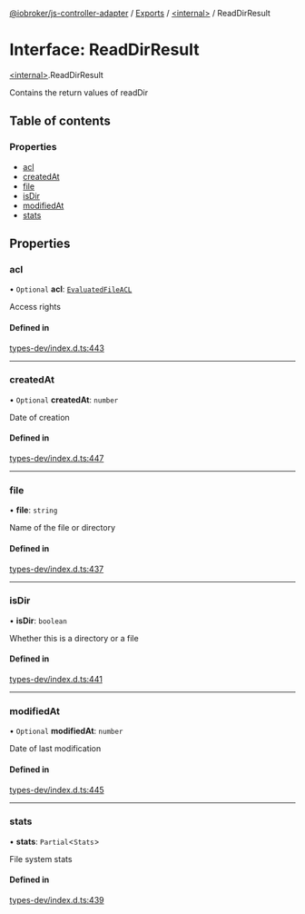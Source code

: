 [@iobroker/js-controller-adapter](../README.md) / [Exports](../modules.md) / [\<internal\>](../modules/internal_.md) / ReadDirResult

# Interface: ReadDirResult

[\<internal\>](../modules/internal_.md).ReadDirResult

Contains the return values of readDir

## Table of contents

### Properties

- [acl](internal_.ReadDirResult.md#acl)
- [createdAt](internal_.ReadDirResult.md#createdat)
- [file](internal_.ReadDirResult.md#file)
- [isDir](internal_.ReadDirResult.md#isdir)
- [modifiedAt](internal_.ReadDirResult.md#modifiedat)
- [stats](internal_.ReadDirResult.md#stats)

## Properties

### acl

• `Optional` **acl**: [`EvaluatedFileACL`](internal_.EvaluatedFileACL.md)

Access rights

#### Defined in

[types-dev/index.d.ts:443](https://github.com/ioBroker/ioBroker.js-controller/blob/a0d19f0c12f79a792741858b32ef9d3886c117c5/packages/types-dev/index.d.ts#L443)

___

### createdAt

• `Optional` **createdAt**: `number`

Date of creation

#### Defined in

[types-dev/index.d.ts:447](https://github.com/ioBroker/ioBroker.js-controller/blob/a0d19f0c12f79a792741858b32ef9d3886c117c5/packages/types-dev/index.d.ts#L447)

___

### file

• **file**: `string`

Name of the file or directory

#### Defined in

[types-dev/index.d.ts:437](https://github.com/ioBroker/ioBroker.js-controller/blob/a0d19f0c12f79a792741858b32ef9d3886c117c5/packages/types-dev/index.d.ts#L437)

___

### isDir

• **isDir**: `boolean`

Whether this is a directory or a file

#### Defined in

[types-dev/index.d.ts:441](https://github.com/ioBroker/ioBroker.js-controller/blob/a0d19f0c12f79a792741858b32ef9d3886c117c5/packages/types-dev/index.d.ts#L441)

___

### modifiedAt

• `Optional` **modifiedAt**: `number`

Date of last modification

#### Defined in

[types-dev/index.d.ts:445](https://github.com/ioBroker/ioBroker.js-controller/blob/a0d19f0c12f79a792741858b32ef9d3886c117c5/packages/types-dev/index.d.ts#L445)

___

### stats

• **stats**: `Partial`\<`Stats`\>

File system stats

#### Defined in

[types-dev/index.d.ts:439](https://github.com/ioBroker/ioBroker.js-controller/blob/a0d19f0c12f79a792741858b32ef9d3886c117c5/packages/types-dev/index.d.ts#L439)
